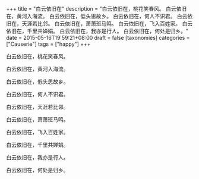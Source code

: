 +++
title = "白云依旧在"
description = "白云依旧在，桃花笑春风。 白云依旧在，黄河入海流。 白云依旧在，低头思故乡。 白云依旧在，何人不识君。 白云依旧在，天涯若比邻。 白云依旧在，萧萧班马鸣。 白云依旧在，飞入百姓家。 白云依旧在，千里共婵娟。 白云依旧在，我亦是行人。 白云依旧在，何处是归乡。"
date = 2015-05-16T19:59:21+08:00
draft = false
[taxonomies]
categories =  ["Causerie"]
tags = ["happy"]
+++

白云依旧在，桃花笑春风。

白云依旧在，黄河入海流。

白云依旧在，低头思故乡。

白云依旧在，何人不识君。

白云依旧在，天涯若比邻。

白云依旧在，萧萧班马鸣。

白云依旧在，飞入百姓家。

白云依旧在，千里共婵娟。

白云依旧在，我亦是行人。

白云依旧在，何处是归乡。

